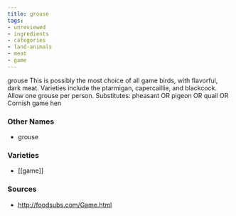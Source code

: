 ```yaml
---
title: grouse
tags:
- unreviewed
- ingredients
- categories
- land-animals
- meat
- game
---
```

grouse This is possibly the most choice of all game birds, with flavorful, dark meat. Varieties include the ptarmigan, capercaillie, and blackcock. Allow one grouse per person. Substitutes: pheasant OR pigeon OR quail OR Cornish game hen

### Other Names

* grouse

### Varieties

* [[game]]

### Sources
* http://foodsubs.com/Game.html
